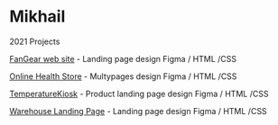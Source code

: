 # Mikhail
2021 Projects


[FanGear web site](decomikle.github.io/FanGear/) - Landing page design Figma / HTML /CSS

[Online Health Store](decomikle.github.io/OnlineStore/) - Multypages design Figma / HTML /CSS

[TemperatureKiosk](decomikle.github.io/TemperatureKiosk/) - Product landing page design Figma / HTML /CSS

[Warehouse Landing Page](decomikle.github.io/warehouse/) - Landing page design Figma / HTML /CSS

